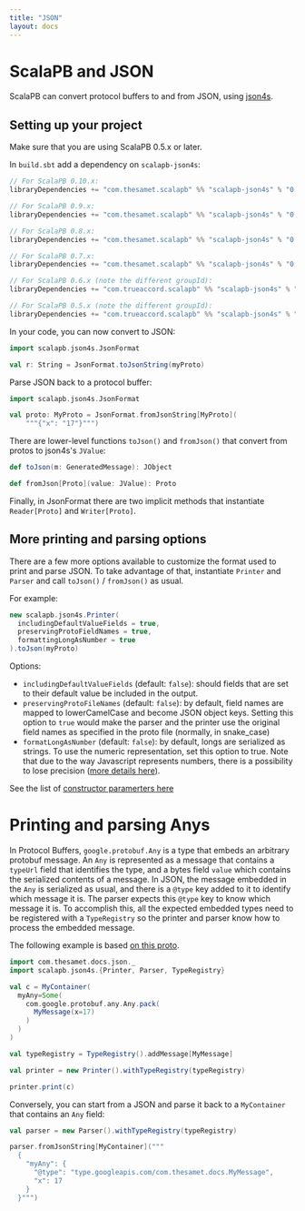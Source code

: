 ```yaml
---
title: "JSON"
layout: docs
---
```


# ScalaPB and JSON

ScalaPB can convert protocol buffers to and from JSON, using
[json4s](http://json4s.org/).

## Setting up your project

Make sure that you are using ScalaPB 0.5.x or later.

In `build.sbt` add a dependency on `scalapb-json4s`:

```scala
// For ScalaPB 0.10.x:
libraryDependencies += "com.thesamet.scalapb" %% "scalapb-json4s" % "0.10.1-M1"

// For ScalaPB 0.9.x:
libraryDependencies += "com.thesamet.scalapb" %% "scalapb-json4s" % "0.9.3"

// For ScalaPB 0.8.x:
libraryDependencies += "com.thesamet.scalapb" %% "scalapb-json4s" % "0.7.2"

// For ScalaPB 0.7.x:
libraryDependencies += "com.thesamet.scalapb" %% "scalapb-json4s" % "0.7.2"

// For ScalaPB 0.6.x (note the different groupId):
libraryDependencies += "com.trueaccord.scalapb" %% "scalapb-json4s" % "0.3.2"

// For ScalaPB 0.5.x (note the different groupId):
libraryDependencies += "com.trueaccord.scalapb" %% "scalapb-json4s" % "0.1.6"
```

In your code, you can now convert to JSON:

```scala
import scalapb.json4s.JsonFormat

val r: String = JsonFormat.toJsonString(myProto)
```

Parse JSON back to a protocol buffer:

```scala
import scalapb.json4s.JsonFormat

val proto: MyProto = JsonFormat.fromJsonString[MyProto](
    """{"x": "17"}""")
```

There are lower-level functions `toJson()` and `fromJson()` that convert from
protos to json4s's `JValue`:

```scala
def toJson(m: GeneratedMessage): JObject

def fromJson[Proto](value: JValue): Proto
```

Finally, in JsonFormat there are two implicit methods that instantiate
`Reader[Proto]` and `Writer[Proto]`.

## More printing and parsing options

There are a few more options available to customize the format used to print
and parse JSON. To take advantage of that, instantiate `Printer` and `Parser` and
call `toJson()` / `fromJson()` as usual.

For example:

```scala
new scalapb.json4s.Printer(
  includingDefaultValueFields = true,
  preservingProtoFieldNames = true,
  formattingLongAsNumber = true
).toJson(myProto)
```

Options:

- `includingDefaultValueFields` (default: `false`): should fields
  that are set to their default value be included in the output.
- `preservingProtoFileNames` (default: `false`): by default, field names are mapped to 
  lowerCamelCase and become JSON object keys. Setting this option to `true` would
  make the parser and the printer use the original field names as specified in the proto
  file (normally, in snake_case)
- `formatLongAsNumber` (default: `false`): by default, longs are serialized as
  strings. To use the numeric representation, set this option to true. Note that
  due to the way Javascript represents numbers, there is a possibility to lose
  precision ([more details here](https://developer.mozilla.org/en-US/docs/Web/JavaScript/Reference/Global_Objects/Number/isSafeInteger)).

See the list of [constructor paramerters here](https://github.com/scalapb/scalapb-json4s/blob/master/src/main/scala/scalapb/json4s/JsonFormat.scala)

# Printing and parsing Anys

In Protocol Buffers, `google.protobuf.Any` is a type that embeds an arbitrary protobuf message. An `Any` is represented as a message that contains a `typeUrl` field that identifies the type, and a bytes field `value` which contains the serialized contents of a message. In JSON, the message embedded in the `Any` is serialized as usual, and there is a `@type` key added to it to identify which message it is. The parser expects this `@type` key to know which message it is. To accomplish this, all the expected embedded types need to be registered with a `TypeRegistry` so the printer and parser know how to process the embedded message.

The following example is based [on this proto](https://github.com/scalapb/ScalaPB/blob/master/docs/src/main/protobuf/json.proto).

```scala mdoc
import com.thesamet.docs.json._
import scalapb.json4s.{Printer, Parser, TypeRegistry}

val c = MyContainer(
  myAny=Some(
    com.google.protobuf.any.Any.pack(
      MyMessage(x=17)
    )
  )
)

val typeRegistry = TypeRegistry().addMessage[MyMessage]

val printer = new Printer().withTypeRegistry(typeRegistry)

printer.print(c)
```

Conversely, you can start from a JSON and parse it back to a `MyContainer` that contains an `Any` field:

```scala mdoc
val parser = new Parser().withTypeRegistry(typeRegistry)

parser.fromJsonString[MyContainer]("""
  {
    "myAny": {
      "@type": "type.googleapis.com/com.thesamet.docs.MyMessage",
      "x": 17
    }
  }""")
```
